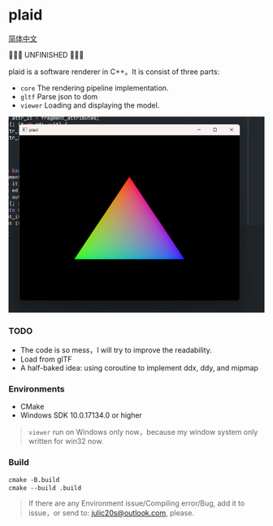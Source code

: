 # plaid

[简体中文](README.md)

🚧🚧🚧 UNFINISHED 🚧🚧🚧

plaid is a software renderer in C++。It is consist of three parts:
* `core` The rendering pipeline implementation.
* `gltf` Parse json to dom
* `viewer` Loading and displaying the model.

![Hello triangle!](screenshot/screenshot_triangle.png)

### TODO
* The code is so mess，I will try to improve the readability.
* Load from glTF
* A half-baked idea: using coroutine to implement ddx, ddy, and mipmap

### Environments
* CMake
* Windows SDK 10.0.17134.0 or higher
> `viewer` run on Windows only now，because my window system only written for win32 now.

### Build
```
cmake -B.build
cmake --build .build
```

> If there are any Environment issue/Compiling error/Bug, add it to issue，or send to: julic20s@outlook.com, please.
